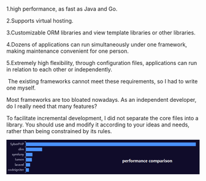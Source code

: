 1.high performance, as fast as Java and Go.

2.Supports virtual hosting.

3.Customizable ORM libraries and view template libraries or other libraries.

4.Dozens of applications can run simultaneously under one framework, making maintenance convenient for one person.

5.Extremely high flexibility, through configuration files, applications can run in relation to each other or independently.

﻿
The existing frameworks cannot meet these requirements, so I had to write one myself.

 
Most frameworks are too bloated nowadays. As an independent developer, do I really need that many features?

 
To facilitate incremental development, I did not separate the core files into a library. You should use and modify it according to your ideas and needs, rather than being constrained by its rules.


![Image](https://raw.githubusercontent.com/eoioer/SyberPHP/main/performance.png)
